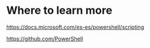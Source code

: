 # Where to learn more

https://docs.microsoft.com/es-es/powershell/scripting

https://github.com/PowerShell

